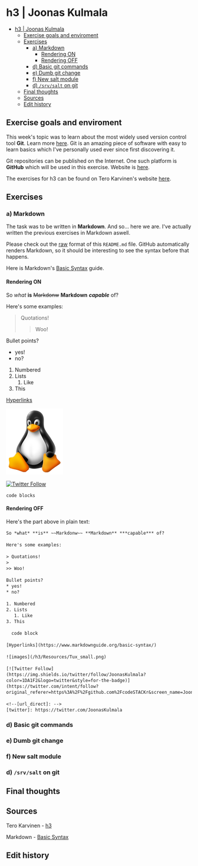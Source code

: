 # h3 | Joonas Kulmala

- [h3 | Joonas Kulmala](#h3--joonas-kulmala)
  - [Exercise goals and enviroment](#exercise-goals-and-enviroment)
  - [Exercises](#exercises)
    - [a) Markdown](#a-markdown)
      - [Rendering ON](#rendering-on)
      - [Rendering OFF](#rendering-off)
    - [d) Basic git commands](#d-basic-git-commands)
    - [e) Dumb git change](#e-dumb-git-change)
    - [f) New salt module](#f-new-salt-module)
    - [d) `/srv/salt` on git](#d-srvsalt-on-git)
  - [Final thoughts](#final-thoughts)
  - [Sources](#sources)
  - [Edit history](#edit-history)

## Exercise goals and enviroment

This week's topic was to learn about the most widely used version control tool **Git**. Learn more [here](https://git-scm.com/). Git is an amazing piece of software with easy to learn basics which I've personally used ever since first discovering it.

Git repositories can be published on the Internet. One such platform is **GitHub** which will be used in this exercise. Website is [here](https://github.com/).

The exercises for h3 can be found on Tero Karvinen's website [here](https://terokarvinen.com/2021/configuration-management-systems-palvelinten-hallinta-ict4tn022-spring-2021/#h3-versionhallinta).

## Exercises

### a) Markdown

The task was to be written in **Markdown**. And so... here we are. I've actually written the previous exercises in Markdown aswell.

Please check out the [raw](https://raw.githubusercontent.com/JoonasKulmala/Palvelinten-Hallinta/main/h3/README.md) format of this `README.md` file. GitHub automatically renders Markdown, so it should be interesting to see the syntax before that happens.

Here is Markdown's [Basic Syntax](https://www.markdownguide.org/basic-syntax "Basic Syntax") guide.  

#### Rendering ON

So *what* **is** ~~Markdonw~~ **Markdown** ***capable*** of?

Here's some examples:

> Quotations!
> 
>> Woo!

Bullet points?
* yes!
* no?

1. Numbered
2. Lists
   1. Like
3. This

[Hyperlinks](https://www.markdownguide.org/basic-syntax/)

![images](/h3/Resources/Tux_small.png)

[![Twitter Follow](https://img.shields.io/twitter/follow/JoonasKulmala?color=1DA1F2&logo=twitter&style=for-the-badge)](https://twitter.com/intent/follow?original_referer=https%3A%2F%2Fgithub.com%2FcodeSTACKr&screen_name=JoonasKulmala)

<!--[url_direct]: -->
[twitter]: https://twitter.com/JoonasKulmala

```
code blocks
```

#### Rendering OFF

Here's the part above in plain text:

```
So *what* **is** ~~Markdonw~~ **Markdown** ***capable*** of?

Here's some examples:

> Quotations!
> 
>> Woo!

Bullet points?
* yes!
* no?

1. Numbered
2. Lists
   1. Like
3. This

  code block

[Hyperlinks](https://www.markdownguide.org/basic-syntax/)

![images](/h3/Resources/Tux_small.png)

[![Twitter Follow](https://img.shields.io/twitter/follow/JoonasKulmala?color=1DA1F2&logo=twitter&style=for-the-badge)](https://twitter.com/intent/follow?original_referer=https%3A%2F%2Fgithub.com%2FcodeSTACKr&screen_name=JoonasKulmala)

<!--[url_direct]: -->
[twitter]: https://twitter.com/JoonasKulmala
```

### d) Basic git commands

### e) Dumb git change

### f) New salt module

### d) `/srv/salt` on git

## Final thoughts

## Sources

Tero Karvinen - [h3](https://www.markdownguide.org/basic-syntax)

Markdown - [Basic Syntax](https://www.markdownguide.org/basic-syntax)

## Edit history

<!--[url_direct]: -->
[twitter]: https://twitter.com/JoonasKulmala
[github]: https://github.com/
